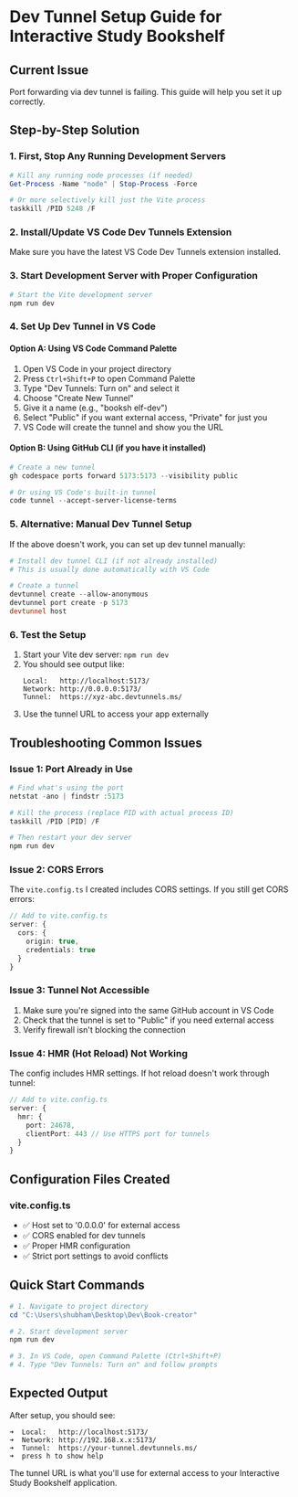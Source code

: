 # Dev Tunnel Setup Guide for Interactive Study Bookshelf

## Current Issue
Port forwarding via dev tunnel is failing. This guide will help you set it up correctly.

## Step-by-Step Solution

### 1. First, Stop Any Running Development Servers
```powershell
# Kill any running node processes (if needed)
Get-Process -Name "node" | Stop-Process -Force

# Or more selectively kill just the Vite process
taskkill /PID 5248 /F
```

### 2. Install/Update VS Code Dev Tunnels Extension
Make sure you have the latest VS Code Dev Tunnels extension installed.

### 3. Start Development Server with Proper Configuration
```powershell
# Start the Vite development server
npm run dev
```

### 4. Set Up Dev Tunnel in VS Code

#### Option A: Using VS Code Command Palette
1. Open VS Code in your project directory
2. Press `Ctrl+Shift+P` to open Command Palette
3. Type "Dev Tunnels: Turn on" and select it
4. Choose "Create New Tunnel"
5. Give it a name (e.g., "booksh
elf-dev")
6. Select "Public" if you want external access, "Private" for just you
7. VS Code will create the tunnel and show you the URL

#### Option B: Using GitHub CLI (if you have it installed)
```powershell
# Create a new tunnel
gh codespace ports forward 5173:5173 --visibility public

# Or using VS Code's built-in tunnel
code tunnel --accept-server-license-terms
```

### 5. Alternative: Manual Dev Tunnel Setup
If the above doesn't work, you can set up dev tunnel manually:

```powershell
# Install dev tunnel CLI (if not already installed)
# This is usually done automatically with VS Code

# Create a tunnel
devtunnel create --allow-anonymous
devtunnel port create -p 5173
devtunnel host
```

### 6. Test the Setup
1. Start your Vite dev server: `npm run dev`
2. You should see output like:
   ```
   Local:   http://localhost:5173/
   Network: http://0.0.0.0:5173/
   Tunnel:  https://xyz-abc.devtunnels.ms/
   ```
3. Use the tunnel URL to access your app externally

## Troubleshooting Common Issues

### Issue 1: Port Already in Use
```powershell
# Find what's using the port
netstat -ano | findstr :5173

# Kill the process (replace PID with actual process ID)
taskkill /PID [PID] /F

# Then restart your dev server
npm run dev
```

### Issue 2: CORS Errors
The `vite.config.ts` I created includes CORS settings. If you still get CORS errors:
```typescript
// Add to vite.config.ts
server: {
  cors: {
    origin: true,
    credentials: true
  }
}
```

### Issue 3: Tunnel Not Accessible
1. Make sure you're signed into the same GitHub account in VS Code
2. Check that the tunnel is set to "Public" if you need external access
3. Verify firewall isn't blocking the connection

### Issue 4: HMR (Hot Reload) Not Working
The config includes HMR settings. If hot reload doesn't work through tunnel:
```typescript
// Add to vite.config.ts
server: {
  hmr: {
    port: 24678,
    clientPort: 443 // Use HTTPS port for tunnels
  }
}
```

## Configuration Files Created

### vite.config.ts
- ✅ Host set to '0.0.0.0' for external access
- ✅ CORS enabled for dev tunnels
- ✅ Proper HMR configuration
- ✅ Strict port settings to avoid conflicts

## Quick Start Commands

```powershell
# 1. Navigate to project directory
cd "C:\Users\shubham\Desktop\Dev\Book-creator"

# 2. Start development server
npm run dev

# 3. In VS Code, open Command Palette (Ctrl+Shift+P)
# 4. Type "Dev Tunnels: Turn on" and follow prompts
```

## Expected Output
After setup, you should see:
```
➜  Local:   http://localhost:5173/
➜  Network: http://192.168.x.x:5173/
➜  Tunnel:  https://your-tunnel.devtunnels.ms/
➜  press h to show help
```

The tunnel URL is what you'll use for external access to your Interactive Study Bookshelf application.
